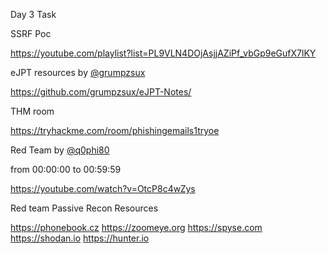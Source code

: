 Day 3 Task

SSRF Poc


https://youtube.com/playlist?list=PL9VLN4DOjAsjjAZiPf_vbGp9eGufX7lKY

eJPT resources by 
[@grumpzsux](https://twitter.com/grumpzsux)

 
https://github.com/grumpzsux/eJPT-Notes/

THM room 


https://tryhackme.com/room/phishingemails1tryoe

Red Team by 
[@q0phi80](https://twitter.com/q0phi80)
 
from 00:00:00 to 00:59:59 


https://youtube.com/watch?v=OtcP8c4wZys


Red team Passive Recon Resources 


https://phonebook.cz
https://zoomeye.org
https://spyse.com
https://shodan.io
https://hunter.io
